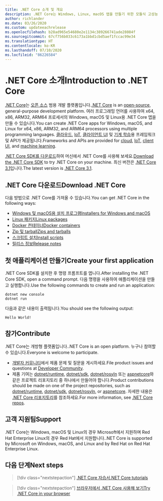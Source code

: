 ```yaml
---
title: .NET Core 소개 및 개요
description: .NET Core는 Windows, Linux, macOS 앱을 만들기 위한 모듈식 고성능 .NET 구현입니다. 시작하려면 .NET Core에 관해 알아봅니다.
author: richlander
ms.date: 03/26/2020
ms.custom: updateeachrelease
ms.openlocfilehash: b28ad965e54680e2e1134c389266741ade28084f
ms.sourcegitcommit: 67cf756b033c6173a1bbd1cbd5aef1fccac99e34
ms.translationtype: HT
ms.contentlocale: ko-KR
ms.lasthandoff: 07/10/2020
ms.locfileid: "86226584"
---
```

# <a name="introduction-to-net-core"></a><span data-ttu-id="0cfa4-104">.NET Core 소개</span><span class="sxs-lookup"><span data-stu-id="0cfa4-104">Introduction to .NET Core</span></span>

<span data-ttu-id="0cfa4-105">[.NET Core](about.md)는 [오픈 소스](https://github.com/dotnet/runtime/blob/master/LICENSE.TXT) 범용 개발 플랫폼입니다.</span><span class="sxs-lookup"><span data-stu-id="0cfa4-105">[.NET Core](about.md) is an [open-source](https://github.com/dotnet/runtime/blob/master/LICENSE.TXT), general-purpose development platform.</span></span> <span data-ttu-id="0cfa4-106">여러 프로그래밍 언어를 사용하여 x64, x86, ARM32, ARM64 프로세서의 Windows, macOS 및 Linux용 .NET Core 앱을 만들 수 있습니다.</span><span class="sxs-lookup"><span data-stu-id="0cfa4-106">You can create .NET Core apps for Windows, macOS, and Linux for x64, x86, ARM32, and ARM64 processors using multiple programming languages.</span></span> <span data-ttu-id="0cfa4-107">[클라우드](/aspnet/core/), [IoT](/archive/msdn-magazine/2019/august/net-core-cross-platform-iot-programming-with-net-core-3-0), [클라이언트 UI](../desktop-wpf/overview/index.md) 및 [기계 학습](/dotnet/machine-learning/)용 프레임워크 및 API가 제공됩니다.</span><span class="sxs-lookup"><span data-stu-id="0cfa4-107">Frameworks and APIs are provided for [cloud](/aspnet/core/), [IoT](/archive/msdn-magazine/2019/august/net-core-cross-platform-iot-programming-with-net-core-3-0), [client UI](../desktop-wpf/overview/index.md), and [machine learning](/dotnet/machine-learning/).</span></span>

<span data-ttu-id="0cfa4-108">[.NET Core SDK를 다운로드](https://dotnet.microsoft.com/download)하여 머신에서 .NET Core를 사용해 보세요.</span><span class="sxs-lookup"><span data-stu-id="0cfa4-108">[Download the .NET Core SDK](https://dotnet.microsoft.com/download) to try .NET Core on your machine.</span></span> <span data-ttu-id="0cfa4-109">최신 버전은 [.NET Core 3.1](https://devblogs.microsoft.com/dotnet/announcing-net-core-3-1/)입니다.</span><span class="sxs-lookup"><span data-stu-id="0cfa4-109">The latest version is [.NET Core 3.1](https://devblogs.microsoft.com/dotnet/announcing-net-core-3-1/).</span></span>

## <a name="download-net-core"></a><span data-ttu-id="0cfa4-110">.NET Core 다운로드</span><span class="sxs-lookup"><span data-stu-id="0cfa4-110">Download .NET Core</span></span>

<span data-ttu-id="0cfa4-111">다음 방법으로 .NET Core를 가져올 수 있습니다.</span><span class="sxs-lookup"><span data-stu-id="0cfa4-111">You can get .NET Core in the following ways:</span></span>

* [<span data-ttu-id="0cfa4-112">Windows 및 macOS용 설치 프로그램</span><span class="sxs-lookup"><span data-stu-id="0cfa4-112">Installers for Windows and macOS</span></span>](https://dotnet.microsoft.com/download)
* [<span data-ttu-id="0cfa4-113">Linux 패키지</span><span class="sxs-lookup"><span data-stu-id="0cfa4-113">Linux packages</span></span>](https://docs.microsoft.com/dotnet/core/install/linux-package-managers)
* [<span data-ttu-id="0cfa4-114">Docker 컨테이너</span><span class="sxs-lookup"><span data-stu-id="0cfa4-114">Docker containers</span></span>](https://hub.docker.com/_/microsoft-dotnet-core/)
* [<span data-ttu-id="0cfa4-115">Zip 및 tarball</span><span class="sxs-lookup"><span data-stu-id="0cfa4-115">Zips and tarballs</span></span>](https://dotnet.microsoft.com/download/dotnet-core/3.1)
* [<span data-ttu-id="0cfa4-116">스크립트 설치</span><span class="sxs-lookup"><span data-stu-id="0cfa4-116">Install scripts</span></span>](https://dotnet.microsoft.com/download/dotnet-core/scripts)
* [<span data-ttu-id="0cfa4-117">릴리스 정보</span><span class="sxs-lookup"><span data-stu-id="0cfa4-117">Release notes</span></span>](https://github.com/dotnet/core/tree/master/release-notes)

## <a name="create-your-first-application"></a><span data-ttu-id="0cfa4-118">첫 애플리케이션 만들기</span><span class="sxs-lookup"><span data-stu-id="0cfa4-118">Create your first application</span></span>

<span data-ttu-id="0cfa4-119">.NET Core SDK를 설치한 후 명령 프롬프트를 엽니다.</span><span class="sxs-lookup"><span data-stu-id="0cfa4-119">After installing the .NET Core SDK, open a command prompt.</span></span> <span data-ttu-id="0cfa4-120">다음 명령을 사용하여 애플리케이션을 만들고 실행합니다.</span><span class="sxs-lookup"><span data-stu-id="0cfa4-120">Use the following commands to create and run an application:</span></span>

```dotnetcli
dotnet new console
dotnet run
```

<span data-ttu-id="0cfa4-121">다음과 같은 내용이 출력됩니다.</span><span class="sxs-lookup"><span data-stu-id="0cfa4-121">You should see the following output:</span></span>

```output
Hello World!
```

## <a name="contribute"></a><span data-ttu-id="0cfa4-122">참가</span><span class="sxs-lookup"><span data-stu-id="0cfa4-122">Contribute</span></span>

<span data-ttu-id="0cfa4-123">.NET Core는 개방형 플랫폼입니다.</span><span class="sxs-lookup"><span data-stu-id="0cfa4-123">.NET Core is an open platform.</span></span> <span data-ttu-id="0cfa4-124">누구나 참여할 수 있습니다.</span><span class="sxs-lookup"><span data-stu-id="0cfa4-124">Everyone is welcome to participate.</span></span>

* <span data-ttu-id="0cfa4-125">[개발자 커뮤니티](https://developercommunity.visualstudio.com/spaces/61/index.html)에서 제품 문제 및 질문을 게시하세요.</span><span class="sxs-lookup"><span data-stu-id="0cfa4-125">File product issues and questions at [Developer Community](https://developercommunity.visualstudio.com/spaces/61/index.html).</span></span>
* <span data-ttu-id="0cfa4-126">제품 기여는 [dotnet/runtime](https://github.com/dotnet/runtime), [dotnet/sdk](https://github.com/dotnet/sdk), [dotnet/rosyln](https://github.com/dotnet/roslyn) 또는 [aspnetcore](https://github.com/dotnet/aspnetcore)와 같은 프로젝트 리포지토리 중 하나에서 만들어야 합니다.</span><span class="sxs-lookup"><span data-stu-id="0cfa4-126">Product contributions should be made on one of the project repositories, such as [dotnet/runtime](https://github.com/dotnet/runtime), [dotnet/sdk](https://github.com/dotnet/sdk), [dotnet/rosyln](https://github.com/dotnet/roslyn), or [aspnetcore](https://github.com/dotnet/aspnetcore).</span></span> <span data-ttu-id="0cfa4-127">자세한 내용은 [.NET Core 리포지토리](https://github.com/dotnet/core/blob/master/Documentation/core-repos.md)를 참조하세요.</span><span class="sxs-lookup"><span data-stu-id="0cfa4-127">For more information, see [.NET Core repos](https://github.com/dotnet/core/blob/master/Documentation/core-repos.md).</span></span>

## <a name="support"></a><span data-ttu-id="0cfa4-128">고객 지원팀</span><span class="sxs-lookup"><span data-stu-id="0cfa4-128">Support</span></span>

<span data-ttu-id="0cfa4-129">.NET Core는 Windows, macOS 및 Linux의 경우 Microsoft에서 지원하며 Red Hat Enterprise Linux의 경우 Red Hat에서 지원합니다.</span><span class="sxs-lookup"><span data-stu-id="0cfa4-129">.NET Core is supported by Microsoft on Windows, macOS, and Linux and by Red Hat on Red Hat Enterprise Linux.</span></span>

## <a name="next-steps"></a><span data-ttu-id="0cfa4-130">다음 단계</span><span class="sxs-lookup"><span data-stu-id="0cfa4-130">Next steps</span></span>

> [!div class="nextstepaction"]
> [<span data-ttu-id="0cfa4-131">.NET Core 자습서</span><span class="sxs-lookup"><span data-stu-id="0cfa4-131">.NET Core tutorials</span></span>](tutorials/index.md)

> [!div class="nextstepaction"]
> [<span data-ttu-id="0cfa4-132">브라우저에서 .NET Core 사용해 보기</span><span class="sxs-lookup"><span data-stu-id="0cfa4-132">Try .NET Core in your browser</span></span>](../csharp/tutorials/intro-to-csharp/numbers-in-csharp.yml)
